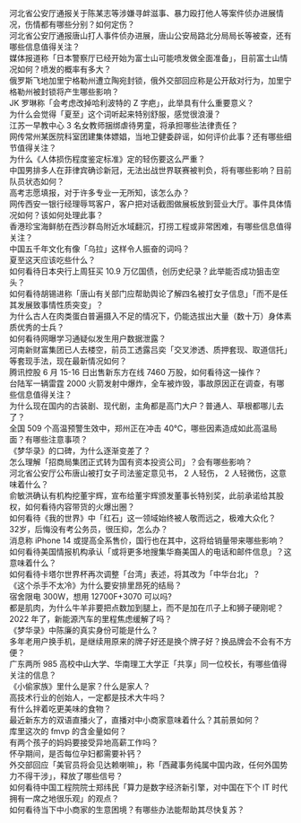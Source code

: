 河北省公安厅通报关于陈某志等涉嫌寻衅滋事、暴力殴打他人等案件侦办进展情况，伤情都有哪些分别？如何定伤？  
河北省公安厅通报唐山打人事件侦办进展，唐山公安局路北分局局长等被查，还有哪些信息值得关注？  
媒体报道称「日本警察厅已经开始为富士山可能喷发做全面准备」，目前富士山情况如何？喷发的概率有多大？  
俄罗斯飞地加里宁格勒州遭立陶宛封锁，俄外交部回应称是公开敌对行为，加里宁格勒州被封锁将产生哪些影响？  
JK 罗琳称「会考虑改掉哈利波特的 Z 字疤」，此举具有什么重要意义？  
为什么会觉得「夏至」这个词听起来特别舒服，感觉很浪漫？  
江苏一早教中心 3 名女教师捆绑虐待男童，将承担哪些法律责任？  
网传常州某医院科室团建集体嫖娼，当地卫健委辟谣，如何评价此事？还有哪些细节值得关注？  
为什么《人体损伤程度鉴定标准》定的轻伤要这么严重？  
中国男排多人在菲律宾确诊新冠，无法出战世界联赛被判负，将有哪些影响？目前队员状态如何？  
高考志愿填报，对于许多专业一无所知，该怎么办？  
网传西安一银行经理辱骂客户，客户把对话截图做展板放到营业大厅。事件具体情况如何？该如何处理此事？  
香港珍宝海鲜舫在西沙群岛附近水域翻沉，打捞工程或非常困难，有哪些信息值得关注？  
中国五千年文化有像「乌拉」这样令人振奋的词吗？  
夏至这天应该吃些什么？  
如何看待日本央行上周狂买 10.9 万亿国债，创历史纪录？此举能否成功狙击空头？  
如何看待胡锡进称「唐山有关部门应帮助舆论了解四名被打女子信息」「而不是任其发展致事情性质突变」？  
为什么古人在肉类蛋白普遍摄入不足的情况下，仍能选拔出大量（数十万）身体素质优秀的士兵？  
如何看待网曝学习通疑似发生用户数据泄露？  
河南新财富集团已人去楼空，前员工透露吕奕「交叉渗透、质押套现、取道信托」等套现手法，现在最新情况如何？  
腾讯控股 6 月 15-16 日出售新东方在线 7460 万股，如何看待这一操作？  
台陆军一辆雷霆 2000 火箭发射中爆炸，全车被炸毁，事故原因正在调查，有哪些信息值得关注？  
为什么现在国内的古装剧、现代剧，主角都是高门大户？普通人、草根都哪儿去了？  
全国 509 个高温预警生效中，郑州正在冲击 40℃，哪些因素造成如此高温局面？有哪些注意事项？  
《梦华录》的口碑，为什么逐渐变差了？  
怎么理解「招商局集团正式转为国有资本投资公司」？会有哪些影响？  
河北省公安厅公布唐山被打女子司法鉴定意见书， 2 人轻伤， 2 人轻微伤，这意味着什么？  
俞敏洪确认有机构挖董宇辉，宣布给董宇辉颁发董事长特别奖，此前承诺给其股权，如何看待内容带货的火爆出圈？  
如何看待《我的世界》中「红石」这一领域始终被人敬而远之，极难大众化？  
32岁，后悔没有考公务员，很压抑，怎么办？  
消息称 iPhone 14 或提高全系售价，国行也在其中，这将给销量带来哪些影响？  
如何看待美国情报机构承认「或将更多地搜集华裔美国人的电话和邮件信息」？这意味着什么？  
如何看待卡塔尔世界杯再次调整「台湾」表述，将其改为「中华台北」？  
《这个杀手不太冷》为什么要安排里昂死的结局？  
宿舍限电 300W，想用 12700F+3070 可以吗?  
都是肌肉，为什么牛羊非要把点数加到腿上，而不是加在爪子上和狮子硬刚呢？  
2022 年了，新能源汽车的里程焦虑缓解了吗？  
《梦华录》中陈廉的真实身份可能是什么？  
多年老用户换手机，是继续用原来的牌子好还是换个牌子好？换品牌会不会有不方便？  
广东两所 985 高校中山大学、华南理工大学正「共享」同一位校长，有哪些值得关注的信息？  
《小偷家族》里什么是家？什么是家人？  
高技术行业的创始人，一定都是技术大牛吗？  
有什么拌着吃更美味的食物？  
最近新东方的双语直播火了，直播对中小商家意味着什么？其前景如何？  
库里这次的 fmvp 的含金量如何？  
有两个孩子的妈妈要接受异地高薪工作吗？  
怀孕期间，是否每位孕妇都需要补钙？  
外交部回应「美官员将会见达赖喇嘛」，称「西藏事务纯属中国内政，任何外国势力不得干涉」，释放了哪些信号？  
如何看待中国工程院院士郑纬民「算力是数字经济新引擎，对中国在下个 IT 时代拥有一席之地很乐观」的观点？  
如何看待当下中小商家的生意困境？有哪些办法能帮助其尽快复苏？  

